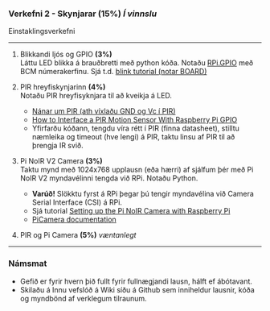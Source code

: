 ### Verkefni 2 - Skynjarar (15%)  **_Í vinnslu_**
Einstaklingsverkefni

---

1. Blikkandi ljós og GPIO **(3%)** <br>
Láttu LED blikka á brauðbretti með python kóða. Notaðu [RPi.GPIO](https://sourceforge.net/p/raspberry-gpio-python/wiki/Examples/) með BCM númerakerfinu. Sjá t.d. [blink tutorial (notar BOARD)](https://raspberrypihq.com/making-a-led-blink-using-the-raspberry-pi-and-python/)

1. PIR hreyfiskynjarinn **(4%)** <br>
Notaðu PIR hreyfisyknjara til að kveikja á LED.
    - [Nánar um PIR (ath víxlaðu GND og Vc í PIR)](https://learn.adafruit.com/pir-passive-infrared-proximity-motion-sensor/overview)
    - [How to Interface a PIR Motion Sensor With Raspberry Pi GPIO](https://maker.pro/raspberry-pi/tutorial/how-to-interface-a-pir-motion-sensor-with-raspberry-pi-gpio)
    - Yfirfarðu kóðann, tengdu víra rétt í PIR (finna datasheet), stilltu næmleika og timeout (hve lengi) á PIR, taktu linsu af PIR til að þrengja IR svið. 
   
1. Pi NoIR V2 Camera **(3%)** <br>
Taktu mynd með 1024x768 upplausn (eða hærri) af sjálfum þér með Pi NoIR V2 myndavélinni tengda við RPi. Notaðu Python.

   - **Varúð!** Slökktu fyrst á RPi þegar þú tengir myndavélina við Camera Serial Interface (CSI) á RPi. 
   - Sjá tutorial [Setting up the Pi NoIR Camera with Raspberry Pi](https://maker.pro/raspberry-pi/tutorial/how-to-interface-pi-noir-v2-camera-with-raspberry-pi)
   - [PiCamera documentation](https://picamera.readthedocs.io/en/release-1.13/)

1. PIR og Pi Camera **(5%)**  _væntanlegt_ <br>

---

### Námsmat
- Gefið er fyrir hvern þið fullt fyrir fullnægjandi lausn, hálft ef ábótavant.
- Skilaðu á Innu vefslóð á Wiki síðu á Github sem inniheldur lausnir, kóða og myndbönd af verklegum tilraunum.

